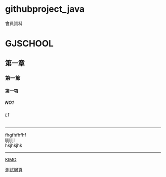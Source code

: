 # githubproject_java
會員資料
# GJSCHOOL
## 第一章
### 第一節
#### 第一項
##### NO1
###### L1

<hr>
fhgfhfhfhf<br>
ljljljljl<br>
hkjhkjhk<br>
<hr>

[KIMO](http://tw.yahoo.com)

[測試網頁](blog/page/1/index.html)



